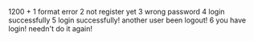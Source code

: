 1200 + 
1 format error
2 not register yet
3 wrong password
4 login successfully
5 login successfully! another user been logout!
6 you have login! needn't do it again!
